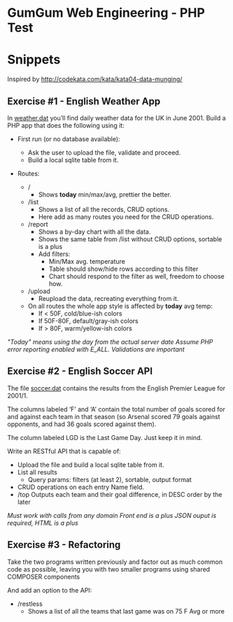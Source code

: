 # GumGum Web Engineering - PHP Test
# Snippets

Inspired by http://codekata.com/kata/kata04-data-munging/

Exercise #1 - English Weather App
---------------------------------

In [weather.dat](data/weather.dat) you’ll find daily weather data for the UK in
June 2001.
Build a PHP app that does the following using it:

- First run (or no database available):
  - Ask the user to upload the file, validate and proceed.
  - Build a local sqlite table from it.

- Routes:
  - /
    - Shows **today** min/max/avg, prettier the better.
  - /list
    - Shows a list of all the records, CRUD options.
    - Here add as many routes you need for the CRUD operations.
  - /report
    - Shows a by-day chart with all the data.
    - Shows the same table from /list without CRUD options, sortable is a plus
    - Add filters:
      - Min/Max avg. temperature
      - Table should show/hide rows according to this filter
      - Chart should respond to the filter as well, freedom to choose how.
  - /upload
    - Reupload the data, recreating everything from it.
  - On all routes the whole app style is affected by **today** avg temp:
      - If < 50F, cold/blue-ish colors
      - If 50F-80F, default/gray-ish colors
      - If > 80F, warm/yellow-ish colors

*"Today" means using the day from the actual server date*
*Assume PHP error reporting enabled with E_ALL.*
*Validations are important*


Exercise #2 - English Soccer API
--------------------------------

The file [soccer.dat](data/soccer.dat) contains the results from the English
Premier League for 2001/1.

The columns labeled ‘F’ and ‘A’ contain the total number of goals scored for and
against each team in that season (so Arsenal scored 79 goals against opponents,
and had 36 goals scored against them).

The column labeled LGD is the Last Game Day. Just keep it in mind.

Write an RESTful API that is capable of:
- Upload the file and build a local sqlite table from it.
- List all results
  - Query params: filters (at least 2), sortable, output format
- CRUD operations on each entry Name field.
- /top Outputs each team and their goal difference, in DESC order by the later

*Must work with calls from any domain*
*Front end is a plus*
*JSON ouput is required, HTML is a plus*


Exercise #3 - Refactoring
-------------------------

Take the two programs written previously and factor out as much common code as
possible, leaving you with two smaller programs using shared COMPOSER components

And add an option to the API:
- /restless
  - Shows a list of all the teams that last game was on 75 F Avg or more
